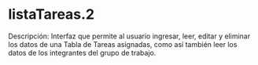 # listaTareas.2
Descripción: Interfaz que permite al usuario ingresar, leer, editar y eliminar los datos de una Tabla de Tareas asignadas, como así también leer los datos de los integrantes del grupo de trabajo.
